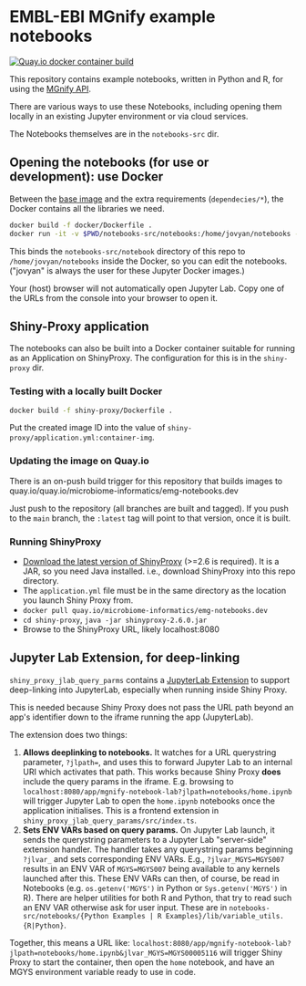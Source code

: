 # EMBL-EBI MGnify example notebooks
[![Quay.io docker container build](https://quay.io/repository/microbiome-informatics/emg-notebooks.dev/status)](https://quay.io/repository/microbiome-informatics/emg-notebooks.dev)

This repository contains example notebooks, written in Python and R, for using the [MGnify API](https://www.ebi.ac.uk/metagenomics/api/).

There are various ways to use these Notebooks, including opening them locally in an existing Jupyter environment or via cloud services.

The Notebooks themselves are in the `notebooks-src` dir.


## Opening the notebooks (for use or development): use Docker
Between the [base image](https://jupyter-docker-stacks.readthedocs.io/en/latest/using/selecting.html#jupyter-datascience-notebook) 
and the extra requirements (`dependecies/*`), the Docker contains all the libraries we need.

```bash
docker build -f docker/Dockerfile .
docker run -it -v $PWD/notebooks-src/notebooks:/home/jovyan/notebooks -p 8888:8888 <whatever the hash of the docker container built was>
```
This binds the `notebooks-src/notebook` directory of this repo to `/home/jovyan/notebooks` inside the Docker,
so you can edit the notebooks. ("jovyan" is always the user for these Jupyter Docker images.)

Your (host) browser will not automatically open Jupyter Lab. 
Copy one of the URLs from the console into your browser to open it.

## Shiny-Proxy application
The notebooks can also be built into a Docker container suitable for running as an Application on ShinyProxy.
The configuration for this is in the `shiny-proxy` dir.

### Testing with a locally built Docker
```bash
docker build -f shiny-proxy/Dockerfile .
```
Put the created image ID into the value of `shiny-proxy/application.yml:container-img`.

### Updating the image on Quay.io
There is an on-push build trigger for this repository that builds images to quay.io/quay.io/microbiome-informatics/emg-notebooks.dev

Just push to the repository (all branches are built and tagged). If you push to the `main` branch, the `:latest` tag will point to that version, once it is built.

### Running ShinyProxy
- [Download the latest version of ShinyProxy](https://www.shinyproxy.io/downloads/) (>=2.6 is required). It is a JAR, so you need Java installed. i.e., download ShinyProxy into this repo directory.
- The `application.yml` file must be in the same directory as the location you launch Shiny Proxy from.
- `docker pull quay.io/microbiome-informatics/emg-notebooks.dev`
- `cd shiny-proxy`, `java -jar shinyproxy-2.6.0.jar`
- Browse to the ShinyProxy URL, likely localhost:8080

## Jupyter Lab Extension, for deep-linking
`shiny_proxy_jlab_query_parms` contains a [JupyterLab Extension](https://jupyterlab.readthedocs.io/en/stable/user/extensions.html) to support deep-linking into JupyterLab, especially when running inside Shiny Proxy.

This is needed because Shiny Proxy does not pass the URL path beyond an app's identifier down to the iframe running the app (JupyterLab).

The extension does two things:
1. **Allows deeplinking to notebooks.** It watches for a URL querystring parameter, `?jlpath=`, and uses this to forward Jupyter Lab to an internal URI which activates that path. This works because Shiny Proxy **does** include the query params in the iframe. E.g. browsing to `localhost:8080/app/mgnify-notebook-lab?jlpath=notebooks/home.ipynb` will trigger Jupyter Lab to open the `home.ipynb` notebooks once the application initialises. This is a frontend extension in `shiny_proxy_jlab_query_params/src/index.ts`.
2. **Sets ENV VARs based on query params.** On Jupyter Lab launch, it sends the querystring parameters to a Jupyter Lab "server-side" extension handler. The handler takes any querystring params beginning `?jlvar_` and sets corresponding ENV VARs. E.g., `?jlvar_MGYS=MGYS007` results in an ENV VAR of `MGYS=MGYS007` being available to any kernels launched after this. These ENV VARs can then, of course, be read in Notebooks (e.g. `os.getenv('MGYS')` in Python or `Sys.getenv('MGYS')` in R). There are helper utilities for both R and Python, that try to read such an ENV VAR otherwise ask for user input. These are in `notebooks-src/notebooks/{Python Examples | R Examples}/lib/variable_utils.{R|Python}`.

Together, this means a URL like: `localhost:8080/app/mgnify-notebook-lab?jlpath=notebooks/home.ipynb&jlvar_MGYS=MGYS00005116` will trigger Shiny Proxy to start the container, then open the `home` notebook, and have an MGYS environment variable ready to use in code.
